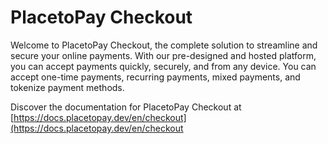 # PlacetoPay Checkout

Welcome to PlacetoPay Checkout, the complete solution to streamline and secure your online payments. With our pre-designed and hosted platform, you can accept payments quickly, securely, and from any device. You can accept one-time payments, recurring payments, mixed payments, and tokenize payment methods.

Discover the documentation for PlacetoPay Checkout at [https://docs.placetopay.dev/en/checkout](https://docs.placetopay.dev/en/checkout

<!--
# Authentication

The WebCheckout Placetopay API uses Web Services Security UsernameToken Profile 1.1 to authenticate all requests.


Service authentication must be sent on the `auth` object, which must contain the following attributes:

Values like `login` and `secretKey` are provided by Placetopay.
The `nonce` value is random for each request

Value | Description
---------|----------
 **login** | Site identifier.
 **tranKey** | Value resulting from the following operation: `Base64(SHA-1(nonce + seed + secretkey))`.(The nonce in the operation is the original one, that is, the one not included in Base64.)
 **nonce** | Random value for each request coded in Base64.
 **seed** | Current date, which is generated in ISO 8601 format.

 
```json
IMPORTANT NOTICE:

Your API keys hold many privileges, so make sure to keep them secure. Do not share your secret API keys in public repositories like GitHub, client-side codes, etc.
```

## Possible Errors


Code | Cause 
---------|----------
 100 | UsernameToken not provided (Malformed authorization header).
 101 | Site identifier does not exist (Incorrect login or environment not found). 
 102 | 	The TranKey hash does not match (Incorrect or malformed TranKey).
 103 | Seed date over five minutes.
 104 | Inactive site.
 105| Expired site.
 106 | Expired credentials.
 107| Bad definition for UsernameToken (does not comply with WSSE header).
 200| Skip SOAP authentication header.
 10001| Contact Support.

## Frequent Errors

- #### **"Malformed Authentication" Error Message**

This message comes up when the system does not detect a login, tranKey, seed, or nonce included in the auth structure sent. It can also come up if these data are sent but incorrectly, that is, with no application/json content-type parameter so that the server can interpret the request as text instead of as a data array.You can validate this by making the request to the https://dnetix.co/p2p/client  URL and capturing the response. It is a type of mirror request that will allow you to verify the parameters and the message body .

- #### **Error connecting to the service with message ERROR: javax.net.ssl.SSLHandshakeException: Remote host closed connection during handshake**

Due to PCI standards, your servers need TLSv1.2 to receive the request.Please, review the encryption and protocol used to connect to the server. If you use Java, be aware that only versions after version 8 have full support.

- #### **SoapFault responds with the message "Authentication Failed 103"**

In the authentication process, Placetopay reviews the Created field; this filed should be in GMT time or local time. If you get this response, it is because your time is not accurate with respect to the real time.We only allow a 5-minute difference between times. You may use NTP to keep your clock's accuracy.

- #### **Although I am giving the EXACT values as those in previous examples to BASE64(SHA1($Nonce + $Created + $tranKey)), I am getting a different password digest.**

Keep in mind that BASE64 should be for the SHA1 raw output, and according to all programming languages, it may be required to configure this option, for example: In PHP base64_encode(sha1( … , true)), this parameter would return the raw output for the SHA1 algorithm.

--> 